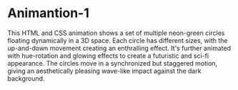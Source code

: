 # Animantion-1
 
This HTML and CSS animation shows a set of multiple neon-green circles floating dynamically in a 3D space. 
Each circle has different sizes, with the up-and-down movement creating an enthralling effect. 
It's further animated with hue-rotation and glowing effects to create a futuristic and sci-fi appearance. The circles move in a synchronized but staggered motion, giving an aesthetically pleasing wave-like impact against the dark background.
